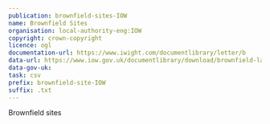 ```yaml
---
publication: brownfield-sites-IOW
name: Brownfield Sites
organisation: local-authority-eng:IOW
copyright: crown-copyright
licence: ogl
documentation-url: https://www.iwight.com/documentlibrary/letter/b
data-url: https://www.iow.gov.uk/documentlibrary/download/brownfield-land-register-2017
data-gov-uk: 
task: csv
prefix: brownfield-site-IOW
suffix: .txt
---
```


Brownfield sites

